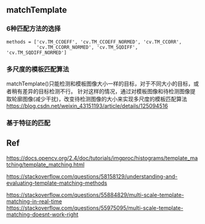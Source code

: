 
## matchTemplate   

###  6种匹配方法的选择         
```
methods = ['cv.TM_CCOEFF', 'cv.TM_CCOEFF_NORMED', 'cv.TM_CCORR',
           'cv.TM_CCORR_NORMED', 'cv.TM_SQDIFF', 'cv.TM_SQDIFF_NORMED']

```

### 多尺度的模板匹配算法    
matchTemplate()只能检测和模板图像大小一样的目标，对于不同大小的目标，或者稍有差异的目标检测不行。
针对这样的情况，通过对模板图像和待检测图像提取轮廓图像(减少干扰)，改变待检测图像的大小来实现多尺度的模板匹配算法     
https://blog.csdn.net/weixin_43151193/article/details/125094516

### 基于特征的匹配   


## Ref   
https://docs.opencv.org/2.4/doc/tutorials/imgproc/histograms/template_matching/template_matching.html   


https://stackoverflow.com/questions/58158129/understanding-and-evaluating-template-matching-methods  


https://stackoverflow.com/questions/55884829/multi-scale-template-matching-in-real-time      
https://stackoverflow.com/questions/55975095/multi-scale-template-matching-doesnt-work-right
 
